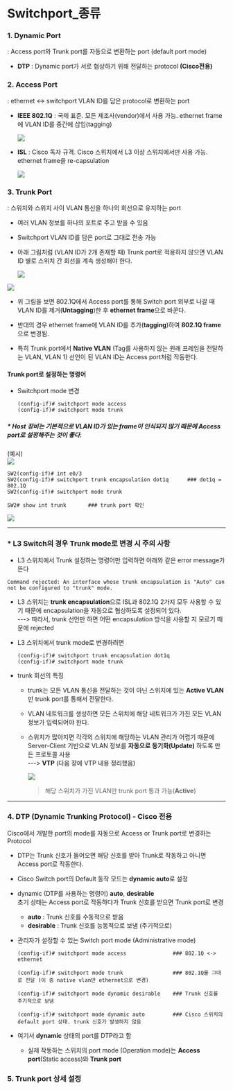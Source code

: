 Switchport_종류
===

### 1. Dynamic Port

: Access port와 Trunk port를 자동으로 변환하는 port (default port mode)

- **DTP** : Dynamic port가 서로 협상하기 위해 전달하는 protocol **(Cisco전용)**


### 2. Access Port   
: ethernet <-> switchport VLAN ID를 담은 protocol로 변환하는 port

- **IEEE 802.1Q** : 국제 표준. 모든 제조사(vendor)에서 사용 가능. ethernet frame에 VLAN ID를 중간에 삽입(tagging)

  ![](images/2023-07-26-20-19-52.png)

- **ISL** : Cisco 독자 규격. Cisco 스위치에서 L3 이상 스위치에서만 사용 가능. ethernet frame을 re-capsulation

  ![](images/2023-07-26-20-20-32.png)


### 3. Trunk Port   
: 스위치와 스위치 사이 VLAN 통신을 하나의 회선으로 유지하는 port

- 여러 VLAN 정보를 하나의 포트로 주고 받을 수 있음
- Switchport VLAN ID를 담은 port로 그대로 전송 가능

- 아래 그림처럼 (VLAN ID가 2개 존재할 때) Trunk port로 적용하지 않으면 VLAN ID 별로 스위치 간 회선을 계속 생성해야 한다.
  
  ![](images/2023-07-26-20-22-53.png)


![](images/2023-07-26-20-23-39.png)

- 위 그림을 보면 802.1Q에서 Access port를 통해 Switch port 외부로 나갈 때 VLAN ID를 제거(**Untagging**)한 후 **ethernet frame**으로 바꾼다.

- 반대의 경우 ethernet frame에 VLAN ID를 추가(**tagging**)하여 **802.1Q frame**으로 변경됨.
- 특히 Trunk port에서 **Native VLAN** (Tag를 사용하지 않는 원래 프레임을 전달하는 VLAN, VLAN 1) 선언이 된 VLAN ID는 Access port처럼 작동한다.


#### Trunk port로 설정하는 명령어   

- Switchport mode 변경
  ```
  (config-if)# switchport mode access
  (config-if)# switchport mode trunk
  ```

##### * Host 장비는 기본적으로 VLAN ID가 있는 frame이 인식되지 않기 때문에 Access port로 설정해주는 것이 좋다.

(예시)   
![](images/2023-07-26-20-26-27.png)   

```
SW2(config-if)# int e0/3
SW2(config-if)# switchport trunk encapsulation dot1q      ### dot1q = 802.1Q
SW2(config-if)# switchport mode trunk
```

```
SW2# show int trunk       ### trunk port 확인 
```   
![](images/2023-07-26-20-34-55.png)


-----------------------------------------------------------------------------------------
### * L3 Switch의 경우 Trunk mode로 변경 시 주의 사항 

- L3 스위치에서 Trunk 설정하는 명령어만 입력하면 아래와 같은 error message가 뜬다   
```
Command rejected: An interface whose trunk encapsulation is "Auto" can not be configured to "trunk" mode.
```

- L3 스위치는 **trunk encapsulation**으로 ISL과 802.1Q 2가지 모두 사용할 수 있기 때문에 encapsulation을 자동으로 협상하도록 설정되어 있다.   
  ---> 따라서, trunk 선언만 하면 어떤 encapsulation 방식을 사용할 지 모르기 때문에 rejected

- L3 스위치에서 trunk mode로 변경하려면
  ```
  (config-if)# switchport trunk encapsulation dot1q
  (config-if)# switchport mode trunk
  ```

- trunk 회선의 특징
  - trunk는 모든 VLAN 통신을 전달하는 것이 아닌 스위치에 있는 **Active VLAN**만 trunk port를 통해서 전달한다. 
  - VLAN 네트워크를 생성하면 모든 스위치에 해당 네트워크가 가진 모든 VLAN 정보가 입력되어야 한다.
  - 스위치가 많아지면 각각의 스위치에 해당하는 VLAN 관리가 어렵기 때문에 Server-Client 기반으로 VLAN 정보를 **자동으로 동기화(Update)** 하도록 만든 프로토콜 사용   
  ---> **VTP** (다음 장에 VTP 내용 정리했음)

    ![](images/2023-07-27-18-21-23.png)
    > 해당 스위치가 가진 VLAN만 trunk port 통과 가능(**Active**)

---------------------------------------------------------------------------------------



### 4. DTP (Dynamic Trunking Protocol) - Cisco 전용   
Cisco에서 개발한 port의 mode를 자동으로 Access or Trunk port로 변경하는 Protocol

- DTP는 Trunk 신호가 들어오면 해당 신호를 받아 Trunk로 작동하고 아니면 Access port로 작동한다.

- Cisco Switch port의 Default 동작 모드는 **dynamic auto**로 설정
- dynamic (DTP를 사용하는 명령어) **auto**, **desirable**   
  초기 상태는 Access port로 작동하다가 Trunk 신호를 받으면 Trunk port로 변경
  - **auto** : Trunk 신호를 수동적으로 받음
  - **desirable** : Trunk 신호를 능동적으로 보냄 (주기적으로)

- 관리자가 설정할 수 있는 Switch port mode (Administrative mode)
  ```
  (config-if)# switchport mode access               ### 802.1Q <-> ethernet

  (config-if)# switchport mode trunk                ### 802.1Q를 그대로 전달 (이 중 native vlan만 ethernet으로 변경)

  (config-if)# switchport mode dynamic desirable    ### Trunk 신호를 주기적으로 보냄

  (config-if)# switchport mode dynamic auto         ### Cisco 스위치의 default port 상태. trunk 신호가 발생하지 않음
  ```

- 여기서 **dynamic** 상태의 port를 DTP라고 함
  - 실제 작동하는 스위치의 port mode (Operation mode)는 **Access port**(Static access)와 **Trunk port**


### 5. Trunk port 상세 설정

